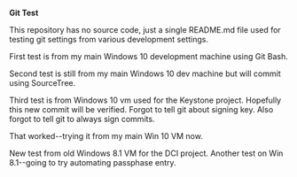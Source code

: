 **Git Test**

This repository has no source code, just a single README.md file used for testing git settings from various development settings.

First test is from my main Windows 10 development machine using Git Bash.

Second test is still from my main Windows 10 dev machine but will commit using SourceTree.

Third test is from Windows 10 vm used for the Keystone project.
Hopefully this new commit will be verified.
Forgot to tell git about signing key.
Also forgot to tell git to always sign commits.

That worked--trying it from my main Win 10 VM now.

New test from old Windows 8.1 VM for the DCI project.
Another test on Win 8.1--going to try automating passphase entry.

